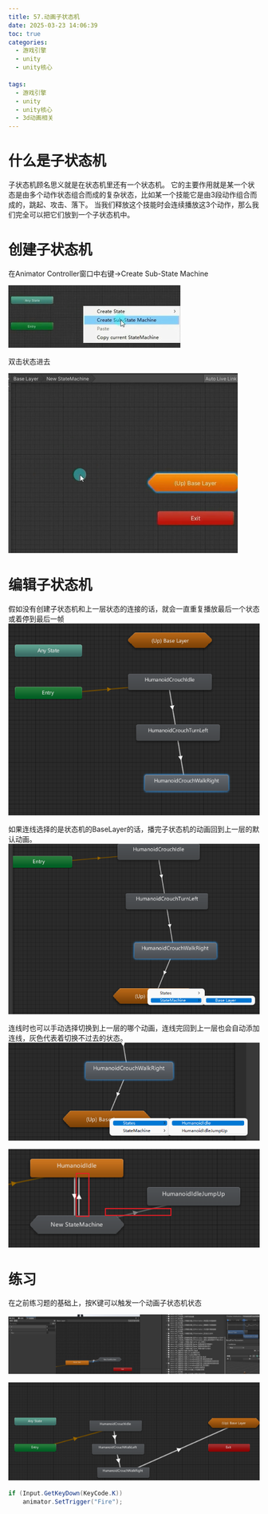 ```yaml
---
title: 57.动画子状态机
date: 2025-03-23 14:06:39
toc: true
categories:
  - 游戏引擎
  - unity
  - unity核心

tags:
  - 游戏引擎
  - unity
  - unity核心
  - 3d动画相关
---
```


# 什么是子状态机
子状态机顾名思义就是在状态机里还有一个状态机。
它的主要作用就是某一个状态是由多个动作状态组合而成的复杂状态，比如某一个技能它是由3段动作组合而成的，跳起、攻击、落下。
当我们释放这个技能时会连续播放这3个动作，那么我们完全可以把它们放到一个子状态机中。


# 创建子状态机
在Animator Controller窗口中右键->Create Sub-State Machine

![](57.动画子状态机/file-20250323140816008.png)


双击状态进去

![](57.动画子状态机/file-20250323140924566.png)


# 编辑子状态机

假如没有创建子状态机和上一层状态的连接的话，就会一直重复播放最后一个状态或着停到最后一帧
![](57.动画子状态机/file-20250323141129852.png)


如果连线选择的是状态机的BaseLayer的话，播完子状态机的动画回到上一层的默认动画。
![](57.动画子状态机/file-20250323141330292.png)


连线时也可以手动选择切换到上一层的哪个动画，连线完回到上一层也会自动添加连线，灰色代表着切换不过去的状态。
![](57.动画子状态机/file-20250323141355854.png)


![](57.动画子状态机/file-20250323141605894.png)



# 练习
在之前练习题的基础上，按K键可以触发一个动画子状态机状态

![](57.动画子状态机/file-20250323141700364.png)


![](57.动画子状态机/file-20250323141706004.png)


```cs
if (Input.GetKeyDown(KeyCode.K))
    animator.SetTrigger("Fire");
```

